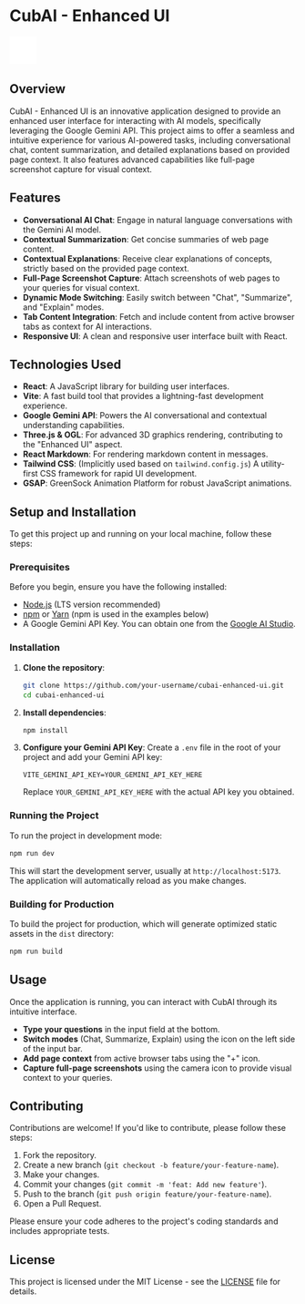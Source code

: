 # CubAI - Enhanced UI

![CubAI Logo](public/cubai2.png)

## Overview

CubAI - Enhanced UI is an innovative application designed to provide an enhanced user interface for interacting with AI models, specifically leveraging the Google Gemini API. This project aims to offer a seamless and intuitive experience for various AI-powered tasks, including conversational chat, content summarization, and detailed explanations based on provided page context. It also features advanced capabilities like full-page screenshot capture for visual context.

## Features

- **Conversational AI Chat**: Engage in natural language conversations with the Gemini AI model.
- **Contextual Summarization**: Get concise summaries of web page content.
- **Contextual Explanations**: Receive clear explanations of concepts, strictly based on the provided page context.
- **Full-Page Screenshot Capture**: Attach screenshots of web pages to your queries for visual context.
- **Dynamic Mode Switching**: Easily switch between "Chat", "Summarize", and "Explain" modes.
- **Tab Content Integration**: Fetch and include content from active browser tabs as context for AI interactions.
- **Responsive UI**: A clean and responsive user interface built with React.

## Technologies Used

- **React**: A JavaScript library for building user interfaces.
- **Vite**: A fast build tool that provides a lightning-fast development experience.
- **Google Gemini API**: Powers the AI conversational and contextual understanding capabilities.
- **Three.js & OGL**: For advanced 3D graphics rendering, contributing to the "Enhanced UI" aspect.
- **React Markdown**: For rendering markdown content in messages.
- **Tailwind CSS**: (Implicitly used based on `tailwind.config.js`) A utility-first CSS framework for rapid UI development.
- **GSAP**: GreenSock Animation Platform for robust JavaScript animations.

## Setup and Installation

To get this project up and running on your local machine, follow these steps:

### Prerequisites

Before you begin, ensure you have the following installed:

- [Node.js](https://nodejs.org/en/download/) (LTS version recommended)
- [npm](https://www.npmjs.com/get-npm) or [Yarn](https://yarnpkg.com/getting-started/install) (npm is used in the examples below)
- A Google Gemini API Key. You can obtain one from the [Google AI Studio](https://aistudio.google.com/app/apikey).

### Installation

1.  **Clone the repository**:
    ```bash
    git clone https://github.com/your-username/cubai-enhanced-ui.git
    cd cubai-enhanced-ui
    ```

2.  **Install dependencies**:
    ```bash
    npm install
    ```

3.  **Configure your Gemini API Key**:
    Create a `.env` file in the root of your project and add your Gemini API key:
    ```
    VITE_GEMINI_API_KEY=YOUR_GEMINI_API_KEY_HERE
    ```
    Replace `YOUR_GEMINI_API_KEY_HERE` with the actual API key you obtained.

### Running the Project

To run the project in development mode:

```bash
npm run dev
```

This will start the development server, usually at `http://localhost:5173`. The application will automatically reload as you make changes.

### Building for Production

To build the project for production, which will generate optimized static assets in the `dist` directory:

```bash
npm run build
```

## Usage

Once the application is running, you can interact with CubAI through its intuitive interface.

-   **Type your questions** in the input field at the bottom.
-   **Switch modes** (Chat, Summarize, Explain) using the icon on the left side of the input bar.
-   **Add page context** from active browser tabs using the "+" icon.
-   **Capture full-page screenshots** using the camera icon to provide visual context to your queries.

## Contributing

Contributions are welcome! If you'd like to contribute, please follow these steps:

1.  Fork the repository.
2.  Create a new branch (`git checkout -b feature/your-feature-name`).
3.  Make your changes.
4.  Commit your changes (`git commit -m 'feat: Add new feature'`).
5.  Push to the branch (`git push origin feature/your-feature-name`).
6.  Open a Pull Request.

Please ensure your code adheres to the project's coding standards and includes appropriate tests.

## License

This project is licensed under the MIT License - see the [LICENSE](LICENSE) file for details.